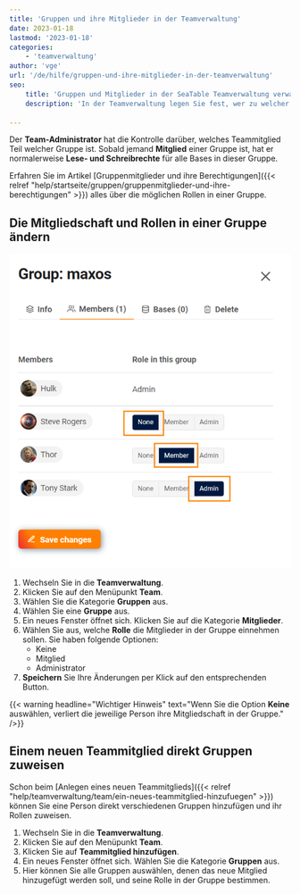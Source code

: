 ```yaml
---
title: 'Gruppen und ihre Mitglieder in der Teamverwaltung'
date: 2023-01-18
lastmod: '2023-01-18'
categories:
    - 'teamverwaltung'
author: 'vge'
url: '/de/hilfe/gruppen-und-ihre-mitglieder-in-der-teamverwaltung'
seo:
    title: 'Gruppen und Mitglieder in der SeaTable Teamverwaltung verwalten'
    description: 'In der Teamverwaltung legen Sie fest, wer zu welcher Gruppe gehört, Ordnen Sie Mitglieder und Rollen gezielt zu – einfach & sicher.'

---
```


Der **Team-Administrator** hat die Kontrolle darüber, welches Teammitglied Teil welcher Gruppe ist. Sobald jemand **Mitglied** einer Gruppe ist, hat er normalerweise **Lese- und Schreibrechte** für alle Bases in dieser Gruppe.

Erfahren Sie im Artikel [Gruppenmitglieder und ihre Berechtigungen]({{< relref "help/startseite/gruppen/gruppenmitglieder-und-ihre-berechtigungen" >}}) alles über die möglichen Rollen in einer Gruppe.

## Die Mitgliedschaft und Rollen in einer Gruppe ändern

![Gruppenmitglieder in der Teamverwaltung verwalten](images/Gruppe-verwalten.png)

1. Wechseln Sie in die **Teamverwaltung**.
2. Klicken Sie auf den Menüpunkt **Team**.
3. Wählen Sie die Kategorie **Gruppen** aus.
4. Wählen Sie eine **Gruppe** aus.
5. Ein neues Fenster öffnet sich. Klicken Sie auf die Kategorie **Mitglieder**.
6. Wählen Sie aus, welche **Rolle** die Mitglieder in der Gruppe einnehmen sollen. Sie haben folgende Optionen:
    - Keine
    - Mitglied
    - Administrator
7. **Speichern** Sie Ihre Änderungen per Klick auf den entsprechenden Button.

{{< warning  headline="Wichtiger Hinweis"  text="Wenn Sie die Option **Keine** auswählen, verliert die jeweilige Person ihre Mitgliedschaft in der Gruppe." />}}

## Einem neuen Teammitglied direkt Gruppen zuweisen

Schon beim [Anlegen eines neuen Teammitglieds]({{< relref "help/teamverwaltung/team/ein-neues-teammitglied-hinzufuegen" >}}) können Sie eine Person direkt verschiedenen Gruppen hinzufügen und ihr Rollen zuweisen.

1. Wechseln Sie in die **Teamverwaltung**.
2. Klicken Sie auf den Menüpunkt **Team**.
3. Klicken Sie auf **Teammitglied hinzufügen**.
4. Ein neues Fenster öffnet sich. Wählen Sie die Kategorie **Gruppen** aus.
5. Hier können Sie alle Gruppen auswählen, denen das neue Mitglied hinzugefügt werden soll, und seine Rolle in der Gruppe bestimmen.
